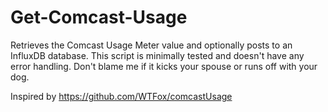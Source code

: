 # Get-Comcast-Usage
Retrieves the Comcast Usage Meter value and optionally posts to an InfluxDB database. This script is minimally tested and doesn't have any error handling. Don't blame me if it kicks your spouse or runs off with your dog.

Inspired by https://github.com/WTFox/comcastUsage
